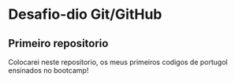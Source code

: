 # Desafio-dio Git/GitHub

## Primeiro repositorio 

Colocarei neste repositorio, os meus primeiros codigos de portugol ensinados no bootcamp!
